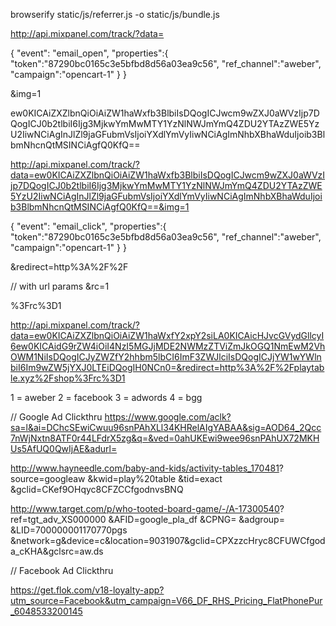 
browserify static/js/referrer.js -o static/js/bundle.js



http://api.mixpanel.com/track/?data=


{
  "event": "email_open",
  "properties":{
  "token":"87290bc0165c3e5bfbd8d56a03ea9c56",
  "ref_channel":"aweber",
  "campaign":"opencart-1"
  }
}

&img=1

ew0KICAiZXZlbnQiOiAiZW1haWxfb3BlbiIsDQogICJwcm9wZXJ0aWVzIjp7DQogICJ0b2tlbiI6Ijg3MjkwYmMwMTY1YzNlNWJmYmQ4ZDU2YTAzZWE5YzU2IiwNCiAgInJlZl9jaGFubmVsIjoiYXdlYmVyIiwNCiAgImNhbXBhaWduIjoib3BlbmNhcnQtMSINCiAgfQ0KfQ==


http://api.mixpanel.com/track/?data=ew0KICAiZXZlbnQiOiAiZW1haWxfb3BlbiIsDQogICJwcm9wZXJ0aWVzIjp7DQogICJ0b2tlbiI6Ijg3MjkwYmMwMTY1YzNlNWJmYmQ4ZDU2YTAzZWE5YzU2IiwNCiAgInJlZl9jaGFubmVsIjoiYXdlYmVyIiwNCiAgImNhbXBhaWduIjoib3BlbmNhcnQtMSINCiAgfQ0KfQ==&img=1



{
  "event": "email_click",
  "properties":{
  "token":"87290bc0165c3e5bfbd8d56a03ea9c56",
  "ref_channel":"aweber",
  "campaign":"opencart-1"
  }
}

&redirect=http%3A%2F%2F

// with url params
&rc=1

%3Frc%3D1

http://api.mixpanel.com/track/?data=ew0KICAiZXZlbnQiOiAiZW1haWxfY2xpY2siLA0KICAicHJvcGVydGllcyI6ew0KICAidG9rZW4iOiI4NzI5MGJjMDE2NWMzZTViZmJkOGQ1NmEwM2VhOWM1NiIsDQogICJyZWZfY2hhbm5lbCI6ImF3ZWJlciIsDQogICJjYW1wYWlnbiI6Im9wZW5jYXJ0LTEiDQogIH0NCn0=&redirect=http%3A%2F%2Fplaytable.xyz%2Fshop%3Frc%3D1

1 = aweber
2 = facebook
3 = adwords
4 = bgg


// Google Ad Clickthru
https://www.google.com/aclk?sa=l&ai=DChcSEwiCwuu96snPAhXLl34KHRelAIgYABAA&sig=AOD64_2Qcc7nWjNxtn8ATF0r44LFdrX5zg&q=&ved=0ahUKEwi9wee96snPAhUX72MKHUs5AfUQ0QwIjAE&adurl=

http://www.hayneedle.com/baby-and-kids/activity-tables_170481?
source=googleaw
&kwid=play%20table
&tid=exact
&gclid=CKef9OHqyc8CFZCCfgodnvsBNQ

http://www.target.com/p/who-tooted-board-game/-/A-17300540?
ref=tgt_adv_XS000000
&AFID=google_pla_df
&CPNG=
&adgroup=
&LID=700000001170770pgs
&network=g&device=c&location=9031907&gclid=CPXzzcHryc8CFUWCfgoda_cKHA&gclsrc=aw.ds


// Facebook Ad Clickthru

https://get.flok.com/v18-loyalty-app?utm_source=Facebook&utm_campaign=V66_DF_RHS_Pricing_FlatPhonePur_6048533200145

